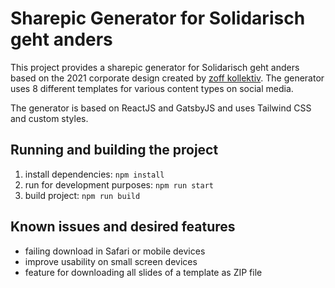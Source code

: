 # Sharepic Generator for Solidarisch geht anders

This project provides a sharepic generator for Solidarisch geht anders based on the 2021 corporate design created by [zoff kollektiv](https://zoff-kollektiv.net/). The generator uses 8 different templates for various content types on social media.

The generator is based on ReactJS and GatsbyJS and uses Tailwind CSS and custom styles.

## Running and building the project
1. install dependencies: `npm install`
2. run for development purposes: `npm run start`
3. build project: `npm run build`

## Known issues and desired features
- failing download in Safari or mobile devices
- improve usability on small screen devices
- feature for downloading all slides of a template as ZIP file